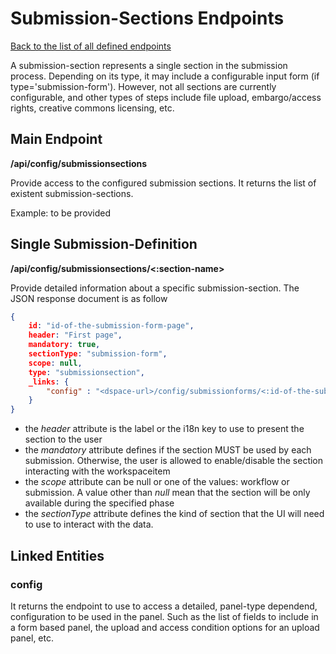 # Submission-Sections Endpoints
[Back to the list of all defined endpoints](endpoints.md)

A submission-section represents a single section in the submission process. Depending on its type, it may include a configurable input form (if type='submission-form'). However, not all sections are currently configurable, and other types of steps include file upload, embargo/access rights, creative commons licensing, etc.

## Main Endpoint
**/api/config/submissionsections**   

Provide access to the configured submission sections. It returns the list of existent submission-sections.

Example: to be provided

## Single Submission-Definition
**/api/config/submissionsections/<:section-name>**

Provide detailed information about a specific submission-section. The JSON response document is as follow
```json
{
  	id: "id-of-the-submission-form-page",
  	header: "First page",
  	mandatory: true,
  	sectionType: "submission-form",
  	scope: null,
  	type: "submissionsection",
  	_links: {
  		"config" : "<dspace-url>/config/submissionforms/<:id-of-the-submission-form-page>" 
  	}
}
```

* the *header* attribute is the label or the i18n key to use to present the section to the user
* the *mandatory* attribute defines if the section MUST be used by each submission. Otherwise, the user is allowed to enable/disable the section interacting with the workspaceitem
* the *scope* attribute can be null or one of the values: workflow or submission. A value other than *null* mean that the section will be only available during the specified phase 
* the *sectionType* attribute defines the kind of section that the UI will need to use to interact with the data.


## Linked Entities
### config

It returns the endpoint to use to access a detailed, panel-type dependend, configuration to be used in the panel. Such as the list of fields to include in a form based panel, the upload and access condition options for an upload panel, etc.